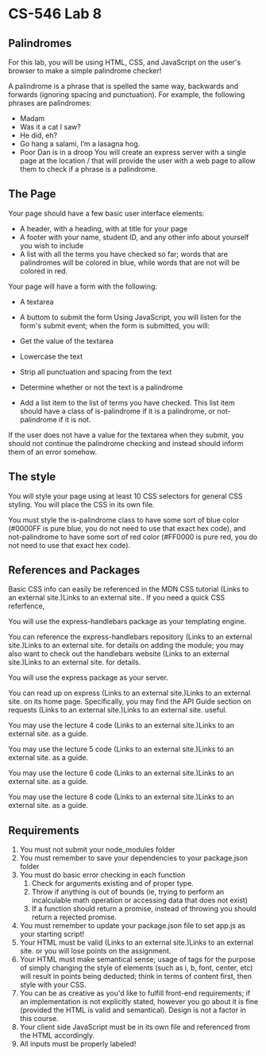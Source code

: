 # CS-546 Lab 8

## Palindromes

For this lab, you will be using HTML, CSS, and JavaScript on the user's browser to make a simple palindrome checker!

A palindrome is a phrase that is spelled the same way, backwards and forwards (ignoring spacing and punctuation). For example, the following phrases are palindromes:

* Madam
* Was it a cat I saw?
* He did, eh?
* Go hang a salami, I’m a lasagna hog.
* Poor Dan is in a droop
You will create an express server with a single page at the location / that will provide the user with a web page to allow them to check if a phrase is a palindrome.

## The Page
Your page should have a few basic user interface elements:

* A header, with a heading, with at title for your page
* A footer with your name, student ID, and any other info about yourself you wish to include
* A list with all the terms you have checked so far; words that are palindromes will be colored in blue, while words that are not will be colored in red.

Your page will have a form with the following:

* A textarea
* A buttom to submit the form
Using JavaScript, you will listen for the form's submit event; when the form is submitted, you will:

* Get the value of the textarea
* Lowercase the text
* Strip all punctuation and spacing from the text
* Determine whether or not the text is a palindrome
* Add a list item to the list of terms you have checked. This list item should have a class of is-palindrome if it is a palindrome, or not-palindrome if it is not.

If the user does not have a value for the textarea when they submit, you should not continue the palindrome checking and instead should inform them of an error somehow.

## The style

You will style your page using at least 10 CSS selectors for general CSS styling. You will place the CSS in its own file.

You must style the is-palindrome class to have some sort of blue color (#0000FF is pure blue, you do not need to use that exact hex code), and not-palindrome to have some sort of red color (#FF0000 is pure red, you do not need to use that exact hex code).

## References and Packages

Basic CSS info can easily be referenced in the MDN CSS tutorial (Links to an external site.)Links to an external site.. If you need a quick CSS referfence,

You will use the express-handlebars package as your templating engine.

You can reference the express-handlebars repository (Links to an external site.)Links to an external site. for details on adding the module; you may also want to check out the handlebars website (Links to an external site.)Links to an external site. for details.

You will use the express package as your server.

You can read up on express (Links to an external site.)Links to an external site. on its home page. Specifically, you may find the API Guide section on requests (Links to an external site.)Links to an external site. useful.

You may use the lecture 4 code (Links to an external site.)Links to an external site. as a guide.

You may use the lecture 5 code (Links to an external site.)Links to an external site. as a guide.

You may use the lecture 6 code (Links to an external site.)Links to an external site. as a guide.

You may use the lecture 8 code (Links to an external site.)Links to an external site. as a guide.

## Requirements

1. You must not submit your node_modules folder
2. You must remember to save your dependencies to your package.json folder
3. You must do basic error checking in each function
    1. Check for arguments existing and of proper type.
    2. Throw if anything is out of bounds (ie, trying to perform an incalculable math operation or accessing data that does not exist)
    3. If a function should return a promise, instead of throwing you should return a rejected promise.
4. You must remember to update your package.json file to set app.js as your starting script!
5. Your HTML must be valid (Links to an external site.)Links to an external site. or you will lose points on the assignment.
6. Your HTML must make semantical sense; usage of tags for the purpose of simply changing the style of elements (such as i, b, font, center, etc) will result in points being deducted; think in terms of content first, then style with your CSS.
7. You can be as creative as you'd like to fulfill front-end requirements; if an implementation is not explicitly stated, however you go about it is fine (provided the HTML is valid and semantical). Design is not a factor in this course.
8. Your client side JavaScript must be in its own file and referenced from the HTML accordingly.
9. All inputs must be properly labeled!